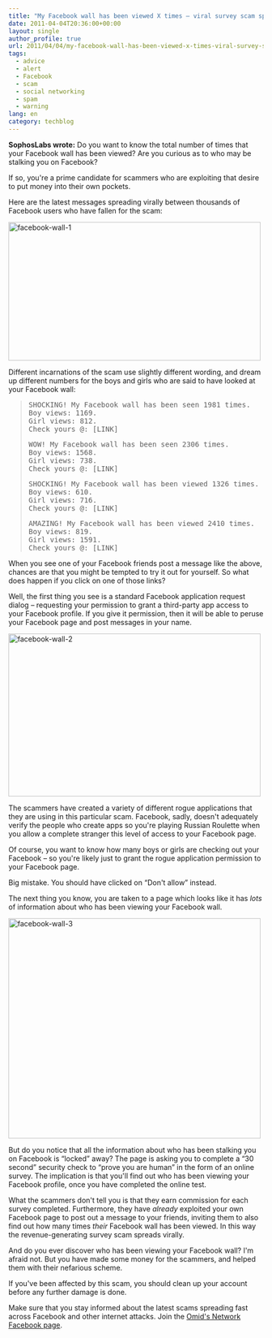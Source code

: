 ```yaml
---
title: "My Facebook wall has been viewed X times – viral survey scam spreads rapidly"
date: 2011-04-04T20:36:00+00:00
layout: single
author_profile: true
url: 2011/04/04/my-facebook-wall-has-been-viewed-x-times-viral-survey-scam-spreads-rapidly/
tags:
  - advice
  - alert
  - Facebook
  - scam
  - social networking
  - spam
  - warning
lang: en
category: techblog
---
```

**SophosLabs wrote:** Do you want to know the total number of times that your Facebook wall has been viewed? Are you curious as to who may be stalking you on Facebook?

If so, you're a prime candidate for scammers who are exploiting that desire to put money into their own pockets.

Here are the latest messages spreading virally between thousands of Facebook users who have fallen for the scam:

[<img title="facebook-wall-1" border="0" alt="facebook-wall-1" src="http://lh3.ggpht.com/_vaUVXcmC3OI/TZokhs86IGI/AAAAAAAADzo/WayEe2--Qms/facebook-wall-1_thumb%5B2%5D.jpg?imgmax=800" width="498" height="273" />](http://lh3.ggpht.com/_vaUVXcmC3OI/TZokc4MpNyI/AAAAAAAADzk/uNkMOCZMBBA/s1600-h/facebook-wall-1%5B4%5D.jpg)

Different incarnations of the scam use slightly different wording, and dream up different numbers for the boys and girls who are said to have looked at your Facebook wall:

> <tt>SHOCKING! My Facebook wall has been seen 1981 times.</tt>  
> <tt>Boy views: 1169.</tt>  
> <tt>Girl views: 812.</tt>  
> <tt>Check yours @: [LINK]</tt>
> 
> <tt>WOW! My Facebook wall has been seen 2306 times.</tt>  
> <tt>Boy views: 1568.</tt>  
> <tt>Girl views: 738.</tt>  
> <tt>Check yours @: [LINK]</tt>
> 
> <tt>SHOCKING! My Facebook wall has been viewed 1326 times.</tt>  
> <tt>Boy views: 610.</tt>  
> <tt>Girl views: 716.</tt>  
> <tt>Check yours @: [LINK]</tt>
> 
> <tt>AMAZING! My Facebook wall has been viewed 2410 times.</tt>  
> <tt>Boy views: 819.</tt>  
> <tt>Girl views: 1591.</tt>  
> <tt>Check yours @: [LINK]</tt>

When you see one of your Facebook friends post a message like the above, chances are that you might be tempted to try it out for yourself. So what does happen if you click on one of those links?

Well, the first thing you see is a standard Facebook application request dialog – requesting your permission to grant a third-party app access to your Facebook profile. If you give it permission, then it will be able to peruse your Facebook page and post messages in your name.

[<img title="facebook-wall-2" border="0" alt="facebook-wall-2" src="http://lh5.ggpht.com/_vaUVXcmC3OI/TZokrAMG0kI/AAAAAAAADzw/g1rhHaLliwI/facebook-wall-2_thumb%5B2%5D.jpg?imgmax=800" width="498" height="321" />](http://lh3.ggpht.com/_vaUVXcmC3OI/TZokl5qxdHI/AAAAAAAADzs/BkqsDxk2t50/s1600-h/facebook-wall-2%5B4%5D.jpg)

The scammers have created a variety of different rogue applications that they are using in this particular scam. Facebook, sadly, doesn't adequately verify the people who create apps so you're playing Russian Roulette when you allow a complete stranger this level of access to your Facebook page.

Of course, you want to know how many boys or girls are checking out your Facebook – so you're likely just to grant the rogue application permission to your Facebook page.

Big mistake. You should have clicked on “Don't allow” instead.

The next thing you know, you are taken to a page which looks like it has _lots_ of information about who has been viewing your Facebook wall.

[<img title="facebook-wall-3" border="0" alt="facebook-wall-3" src="http://lh6.ggpht.com/_vaUVXcmC3OI/TZok0mwpA0I/AAAAAAAADz4/O5qYmSfFsbA/facebook-wall-3_thumb%5B2%5D.jpg?imgmax=800" width="498" height="434" />](http://lh4.ggpht.com/_vaUVXcmC3OI/TZokwEpB3TI/AAAAAAAADz0/ifV7A9wTTkA/s1600-h/facebook-wall-3%5B4%5D.jpg)

But do you notice that all the information about who has been stalking you on Facebook is “locked” away? The page is asking you to complete a “30 second” security check to “prove you are human” in the form of an online survey. The implication is that you'll find out who has been viewing your Facebook profile, once you have completed the online test.

What the scammers don't tell you is that they earn commission for each survey completed. Furthermore, they have _already_ exploited your own Facebook page to post out a message to your friends, inviting them to also find out how many times _their_ Facebook wall has been viewed. In this way the revenue-generating survey scam spreads virally.

And do you ever discover who has been viewing your Facebook wall? I'm afraid not. But you have made some money for the scammers, and helped them with their nefarious scheme.

If you've been affected by this scam, you should clean up your account before any further damage is done.

Make sure that you stay informed about the latest scams spreading fast across Facebook and other internet attacks. Join the <a href="https://www.facebook.com/omidsnetwork/" target="_blank">Omid's Network Facebook page</a>.